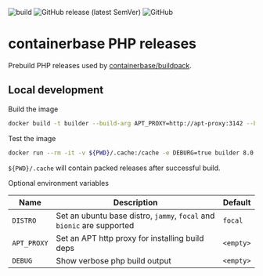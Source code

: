 ![build](https://github.com/containerbase/php-prebuild/actions/workflows/build.yml/badge.svg)
![GitHub release (latest SemVer)](https://img.shields.io/github/v/release/containerbase/php-prebuild)
![GitHub](https://img.shields.io/github/license/containerbase/php-prebuild)

# containerbase PHP releases

Prebuild PHP releases used by [containerbase/buildpack](https://github.com/containerbase/buildpack).

## Local development

Build the image

```bash
docker build -t builder --build-arg APT_PROXY=http://apt-proxy:3142 --build-arg DISTRO=focal .
```

Test the image

```bash
docker run --rm -it -v ${PWD}/.cache:/cache -e DEBURG=true builder 8.0.3
```

`${PWD}/.cache` will contain packed releases after successful build.

Optional environment variables

| Name        | Description                                                            | Default   |
| ----------- | ---------------------------------------------------------------------- | --------- |
| `DISTRO`    | Set an ubuntu base distro, `jammy`, `focal` and `bionic` are supported | `focal`   |
| `APT_PROXY` | Set an APT http proxy for installing build deps                        | `<empty>` |
| `DEBUG`     | Show verbose php build output                                          | `<empty>` |
